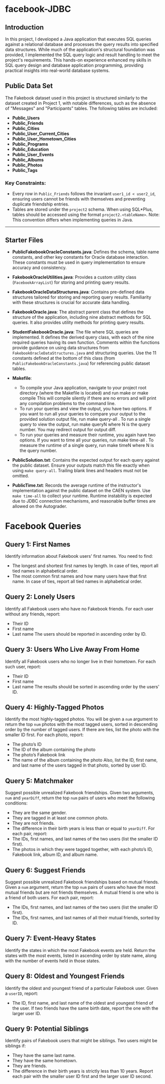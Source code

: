 # facebook-JDBC

## Introduction
In this project, I developed a Java application that executes SQL queries against a relational database and processes the query results into specified data structures. While much of the application's structural foundation was provided, I implemented the SQL query logic and result handling to meet the project's requirements. This hands-on experience enhanced my skills in SQL query design and database application programming, providing practical insights into real-world database systems.

## Public Data Set
The Fakebook dataset used in this project is structured similarly to the dataset created in Project 1, with notable differences, such as the absence of "Messages" and "Participants" tables. The following tables are included:

- **Public_Users**
- **Public_Friends**
- **Public_Cities**
- **Public_User_Current_Cities**
- **Public_User_Hometown_Cities**
- **Public_Programs**
- **Public_Education**
- **Public_User_Events**
- **Public_Albums**
- **Public_Photos**
- **Public_Tags**

### Key Constraints:
- Every row in `Public_Friends` follows the invariant `user1_id < user2_id`, ensuring users cannot be friends with themselves and preventing duplicate friendship entries.
- Tables are stored under the `project2` schema. When using SQL*Plus, tables should be accessed using the format `project2.<tableName>`. Note: This convention differs when implementing queries in Java.

---
## Starter Files
- **PublicFakebookOracleConstants.java**: Defines the schema, table name constants, and other key constants for Oracle database interaction. These constants must be used in query implementation to ensure accuracy and consistency.

- **FakebookOracleUtilities.java**: Provides a custom utility class (`FacebookArrayList`) for storing and printing query results.

- **FakebookOracleDataStructures.java**: Contains pre-defined data structures tailored for storing and reporting query results. Familiarity with these structures is crucial for accurate data handling.

- **FakebookOracle.java**: The abstract parent class that defines the structure of the application, including nine abstract methods for SQL queries. It also provides utility methods for printing query results.

- **StudentFakebookOracle.java**: The file where SQL queries are implemented. It defines the derived query class, with each of the nine required queries having its own function. Comments within the functions provide guidance on using data structures from `FakebookOracleDataStructures.java` and structuring queries. Use the 11 constants defined at the bottom of this class (from `PublicFakebookOracleConstants.java`) for referencing public dataset tables.

- **Makefile**:
  * To compile your Java application, navigate to your project root directory (where the Makefile is located) and run make or make compile This will compile silently if there are no errors and will print any compilation problems to the command line.
  * To run your queries and view the output, you have two options. If you want to run all your queries to compare your output to the
 provided solution output file, run make query-all . To run a single query to view the output, run make queryN where N is the query
 number. You may redirect output for output diff.
  * To run your queries and measure their runtime, you again have two options. If you want to time all your queries, run make time-all .
 To measure the runtime of a single query, run make timeN where N is the query number.

- **PublicSolution.txt**: Contains the expected output for each query against the public dataset. Ensure your outputs match this file exactly when using `make query-all`. Trailing blank lines and headers must not be omitted.

- **PublicTime.txt**: Records the average runtime of the instructor's implementation against the public dataset on the CAEN system. Use `make time-all` to collect your runtime. Runtime instability is expected due to JDBC connection mechanisms, and reasonable buffer times are allowed on the Autograder.

# Facebook Queries

## Query 1: First Names
Identify information about Fakebook users' first names. You need to find:
- The longest and shortest first names by length. In case of ties, report all tied names in alphabetical order.
- The most common first names and how many users have that first name. In case of ties, report all tied names in alphabetical order.

## Query 2: Lonely Users
Identify all Fakebook users who have no Fakebook friends. For each user without any friends, report:
- Their ID
- First name
- Last name
The users should be reported in ascending order by ID.

## Query 3: Users Who Live Away From Home
Identify all Fakebook users who no longer live in their hometown. For each such user, report:
- Their ID
- First name
- Last name
The results should be sorted in ascending order by the users' ID.

## Query 4: Highly-Tagged Photos
Identify the most highly-tagged photos. You will be given a `num` argument to return the top `num` photos with the most tagged users, sorted in descending order by the number of tagged users. If there are ties, list the photo with the smaller ID first. For each photo, report:
- The photo’s ID
- The ID of the album containing the photo
- The photo’s Fakebook link
- The name of the album containing the photo
Also, list the ID, first name, and last name of the users tagged in that photo, sorted by user ID.

## Query 5: Matchmaker
Suggest possible unrealized Fakebook friendships. Given two arguments, `num` and `yearDiff`, return the top `num` pairs of users who meet the following conditions:
- They are the same gender.
- They are tagged in at least one common photo.
- They are not friends.
- The difference in their birth years is less than or equal to `yearDiff`.
For each pair, report:
- The IDs, first names, and last names of the two users (list the smaller ID first).
- The photos in which they were tagged together, with each photo’s ID, Fakebook link, album ID, and album name.

## Query 6: Suggest Friends
Suggest possible unrealized Fakebook friendships based on mutual friends. Given a `num` argument, return the top `num` pairs of users who have the most mutual friends but are not friends themselves. A mutual friend is one who is a friend of both users. For each pair, report:
- The IDs, first names, and last names of the two users (list the smaller ID first).
- The IDs, first names, and last names of all their mutual friends, sorted by ID.

## Query 7: Event-Heavy States
Identify the states in which the most Fakebook events are held. Return the states with the most events, listed in ascending order by state name, along with the number of events held in those states.

## Query 8: Oldest and Youngest Friends
Identify the oldest and youngest friend of a particular Fakebook user. Given a `userID`, report:
- The ID, first name, and last name of the oldest and youngest friend of the user.
If two friends have the same birth date, report the one with the larger user ID.

## Query 9: Potential Siblings
Identify pairs of Fakebook users that might be siblings. Two users might be siblings if:
- They have the same last name.
- They have the same hometown.
- They are friends.
- The difference in their birth years is strictly less than 10 years.
Report each pair with the smaller user ID first and the larger user ID second.

